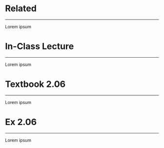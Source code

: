 # Related
---
Lorem ipsum

# In-Class Lecture
---
Lorem ipsum

# Textbook 2.06
---
Lorem ipsum

# Ex 2.06
---
Lorem ipsum
